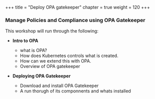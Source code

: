 +++
title = "Deploy OPA gatekeeper"
chapter = true
weight = 120
+++

### Manage Policies and Compliance using OPA Gatekeeper


This workshop will run through the following:

- **Intro to OPA**
  - what is OPA? 
  - How does Kubernetes controls what is created.
  - How can we extend this with OPA.
  - Overview of OPA gatekeeper

- **Deploying OPA Gatekeeper**
  - Download and install OPA Gatekeeper
  - A run thorugh of its componnents and whats installed
